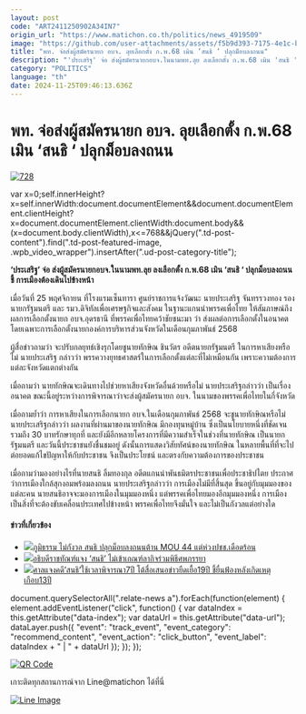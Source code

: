 ```yaml
---
layout: post
code: "ART2411250902A34IN7"
origin_url: "https://www.matichon.co.th/politics/news_4919509"
image: "https://github.com/user-attachments/assets/f5b9d393-7175-4e1c-bf69-0c8fc898ad22"
title: "พท. จ่อส่งผู้สมัครนายก อบจ. ลุยเลือกตั้ง ก.พ.68 เมิน ‘สนธิ ‘ ปลุกม็อบลงถนน"
description: "'ประเสริฐ' จ่อ ส่งผู้สมัครนายกอบจ.ในนามพท.ลุย ลงเลือกตั้ง ก.พ.68 เมิน 'สนธิ ' ปลุกม็อบลงถนน ชี้ การเมืองต้องเดินไปข้างหน้า"
category: "POLITICS"
language: "th"
date: 2024-11-25T09:46:13.636Z
---
```


# พท. จ่อส่งผู้สมัครนายก อบจ. ลุยเลือกตั้ง ก.พ.68 เมิน ‘สนธิ ‘ ปลุกม็อบลงถนน

[![](https://www.matichon.co.th/wp-content/uploads/2024/11/728-325.jpg "728")](https://www.matichon.co.th/wp-content/uploads/2024/11/728-325.jpg)

var x=0;self.innerHeight?x=self.innerWidth:document.documentElement&&document.documentElement.clientHeight?x=document.documentElement.clientWidth:document.body&&(x=document.body.clientWidth),x<=768&&jQuery(".td-post-content").find(".td-post-featured-image, .wpb\_video\_wrapper").insertAfter(".ud-post-category-title");

**‘ประเสริฐ’ จ่อ ส่งผู้สมัครนายกอบจ.ในนามพท.ลุย ลงเลือกตั้ง ก.พ.68 เมิน ‘สนธิ ‘ ปลุกม็อบลงถนน ชี้ การเมืองต้องเดินไปข้างหน้า**

เมื่อวันที่ 25 พฤศจิกายน ที่โรงแรมเซ็นทารา ศูนย์ราชการแจ้งวัฒนะ นายประเสริฐ จันทรรวงทอง รองนายกรัฐมนตรี และ รมว.ดิจิทัลเพื่อเศรษฐกิจและสังคม ในฐานะแกนนำพรรคเพื่อไทย ให้สัมภาษณ์ถึงผลการเลือกตั้งนายก อบจ.อุดรธานี ที่พรรคเพื่อไทยคว้าชัยชนะมา ว่า ส่งผลต่อการเลือกตั้งในอนาคต โดยเฉพาะการเลือกตั้งนายกองค์การบริหารส่วนจังหวัดในเดือนกุมภาพันธ์ 2568

ผู้สื่อข่าวถามว่า จะปรับกลยุทธ์เชิงรุกโดยชูนายทักษิณ ชินวัตร อดีตนายกรัฐมนตรี ในการหาเสียงหรือไม่ นายประเสริฐ กล่าวว่า พรรควางยุทธศาสตร์ในการเลือกตั้งแต่ละที่ไม่เหมือนกัน เพราะความต้องการแต่ละจังหวัดแตกต่างกัน

เมื่อถามว่า นายทักษิณจะเดินทางไปช่วยหาเสียงจังหวัดอื่นด้วยหรือไม่ นายประเสริฐกล่าวว่า เป็นเรื่องอนาคต ขณะนี้อยู่ระหว่างการพิจารณาว่าจะส่งผู้สมัครนายก อบจ. ในนามของพรรคเพื่อไทยในกี่จังหวัด

เมื่อถามย้ำว่า การหาเสียงในการเลือกนายก อบจ.ในเดือนกุมภาพันธ์ 2568 จะชูนายทักษิณหรือไม่ นายประเสริฐกล่าวว่า ผลงานที่ผ่านมาของนายทักษิณ มีกองทุนหมู่บ้าน ซึ่งเป็นนโยบายหนึ่งที่ชัดเจน รวมถึง 30 บาทรักษาทุกที่ และยังมีอีกหลายโครงการที่มีความสำเร็จในช่วงที่นายทักษิณ เป็นนายกรัฐมนตรี และวันนี้ประชาชนยังชื่นชมอยู่ ดังนั้นการแสดงวิสัยทัศน์ของนายทักษิณ ในหลายพื้นที่ที่จะไปต่อยอดแก้ไขปัญหาให้กับประชาชน จึงเป็นประโยชน์ และตรงกับความต้องการของประชาชน

เมื่อถามว่ามองอย่างไรที่นายสนธิ ลิ้มทองกุล อดีตแกนนำพันธมิตรประชาชนเพื่อประชาธิปไตย ประกาศว่าการเมืองใกล้สุกงอมพร้อมลงถนน นายประเสริฐกล่าวว่า การเมืองไม่มีที่สิ้นสุด ขึ้นอยู่กับมุมมองของแต่ละคน นายสนธิอาจจะมองการเมืองในมุมมองหนึ่ง แต่พรรคเพื่อไทยมองอีกมุมมองหนึ่ง การเมืองเป็นสิ่งที่จะต้องขับเคลื่อนประเทศไปข้างหน้า พรรคเพื่อไทยจึงมั่นใจ และไม่เป็นกังวลแต่อย่างใด

#### ข่าวที่เกี่ยวข้อง

*   [![](https://www.matichon.co.th/wp-content/uploads/2024/11/728-316.jpg)ภูมิธรรม ไม่กังวล สนธิ ปลุกม็อบลงถนนต้าน MOU 44 แต่ห่วงปชช.เดือดร้อน](https://www.matichon.co.th/politics/news_4918737)
*   [![](https://www.matichon.co.th/wp-content/uploads/2016/09/25-2.jpg)อธิบดีราชทัณฑ์แจง ‘สนธิ’ ไม่เข้าเกณฑ์ลากิจร่วมพิธีศพภรรยา](https://www.matichon.co.th/politics/news_307248)
*   [![](https://www.matichon.co.th/wp-content/uploads/2016/04/โฆษกศาล-สืบพงษ์3-2.jpg)ศาลแจงคดี’สนธิ’ใช้เวลาพิจารณา7ปี โต้สื่อเสนอข่าวยืดเยื้อ19ปี ชี้ยื่นฟ้องหลังเกิดเหตุเกือบ13ปี](https://www.matichon.co.th/local/news_278637)

document.querySelectorAll(".relate-news a").forEach(function(element) { element.addEventListener("click", function() { var dataIndex = this.getAttribute("data-index"); var dataUrl = this.getAttribute("data-url"); dataLayer.push({ "event": "track\_event", "event\_category": "recommend\_content", "event\_action": "click\_button", "event\_label": dataIndex + " | " + dataUrl }); }); });

[![QR Code](https://www.matichon.co.th/wp-content/uploads/2023/07/wob1371z.jpg)](https://lin.ee/ht0nDxX)

เกาะติดทุกสถานการณ์จาก Line@matichon ได้ที่นี่

[![Line Image](https://www.matichon.co.th/wp-content/uploads/2023/07/th.png)](https://lin.ee/ht0nDxX)